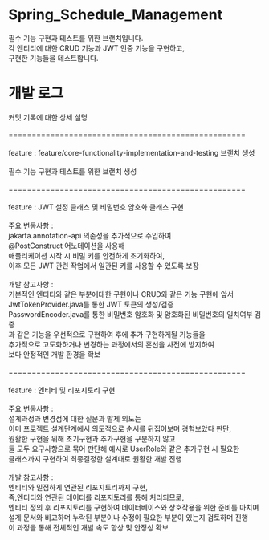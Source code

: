 # Spring_Schedule_Management
필수 기능 구현과 테스트를 위한 브랜치입니다.</br>
각 엔티티에 대한 CRUD 기능과 JWT 인증 기능을 구현하고,</br>
구현한 기능들을 테스트합니다.

# 개발 로그 
커밋 기록에 대한 상세 설명</br>
</br>
===================================================</br>
</br>
feature : feature/core-functionality-implementation-and-testing 브랜치 생성</br>
</br>
필수 기능 구현과 테스트를 위한 브랜치 생성</br>
</br>
===================================================</br>
</br>
feature : JWT 설정 클래스 및 비밀번호 암호화 클래스 구현</br>
</br>
주요 변동사항 :</br>
jakarta.annotation-api 의존성을 추가적으로 주입하여</br>
@PostConstruct 어노테이션을 사용해</br>
애플리케이션 시작 시 비밀 키를 안전하게 초기화하여,</br>
이후 모든 JWT 관련 작업에서 일관된 키를 사용할 수 있도록 보장</br>
</br>
개발 참고사항 :</br>
기본적인 엔티티와 같은 부분에대한 구현이나 CRUD와 같은 기능 구현에 앞서</br>
JwtTokenProvider.java를 통한 JWT 토큰의 생성/검증</br>
PasswordEncoder.java를 통한 비밀번호 암호화 및 암호화된 비밀번호의 일치여부 검증</br>
과 같은 기능을 우선적으로 구현하여 후에 추가 구현하게될 기능들을</br>
추가적으로 고도화하거나 변경하는 과정에서의 혼선을 사전에 방지하여</br>
보다 안정적인 개발 환경을 확보</br>
</br>
===================================================</br>
</br>
feature : 엔티티 및 리포지토리 구현</br>
</br>
주요 변동사항 :</br>
설계과정과 변경점에 대한 질문과 발제 의도는</br>
이미 프로젝트 설계단계에서 의도적으로 순서를 뒤집어보며 경험보았다 판단,</br>
원활한 구현을 위해 초기구현과 추가구현을 구분하지 않고</br>
둘 모두 요구사항으로 묶어 판단해 예시로 UserRole와 같은 추가구현 시 필요한</br>
클래스까지 구현하여 최종결정한 설계대로 원활한 개발 진행</br>
</br>
개발 참고사항 :</br>
엔티티와 밀접하게 연관된 리포지토리까지 구현,</br>
즉,엔티티와 연관된 데이터를 리포지토리를 통해 처리되므로,</br>
엔티티 정의 후 리포지토리를 구현하여 데이터베이스와 상호작용을 위한 준비를 마치며</br>
설계 문서와 비교하며 누락된 부분이나 수정이 필요한 부분이 있는지 검토하며 진행</br>
이 과정을 통해 전체적인 개발 속도 향상 및 안정성 확보</br>



